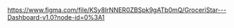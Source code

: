 ####
https://www.figma.com/file/KSy8IrNNER0ZBSpk9gATb0mQ/GroceriStar---Dashboard-v1.0?node-id=0%3A1
